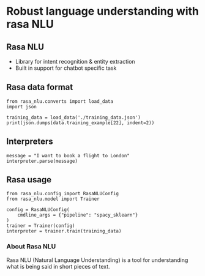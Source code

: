 # Robust language understanding with rasa NLU

## Rasa NLU

- Library for intent recognition & entity extraction
- Built in support for chatbot specific task

## Rasa data format

```
from rasa_nlu.converts import load_data
import json

training_data = load_data('./training_data.json')
print(json.dumps(data.training_example[22], indent=2))
```

## Interpreters

```
message = "I want to book a flight to London"
interpreter.parse(message)
```

## Rasa usage

```
from rasa_nlu.config import RasaNLUConfig
from rasa_nlu.model import Trainer

config = RasaNLUConfig(
    cmdline_args = {"pipeline": "spacy_sklearn"}
)
trainer = Trainer(config)
interpreter = trainer.train(training_data)
```

### About Rasa NLU

Rasa NLU (Natural Language Understanding) is a tool for understanding what is being said in short pieces of text.